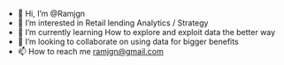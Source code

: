 - 👋 Hi, I’m @Ramjgn
- 👀 I’m interested in Retail lending Analytics / Strategy 
- 🌱 I’m currently learning How to explore and exploit data the better way
- 💞️ I’m looking to collaborate on using data for bigger benefits 
- 📫 How to reach me ramjgn@gmail.com

<!---
Ramjgn/Ramjgn is a ✨ special ✨ repository because its `README.md` (this file) appears on your GitHub profile.
You can click the Preview link to take a look at your changes.
--->
